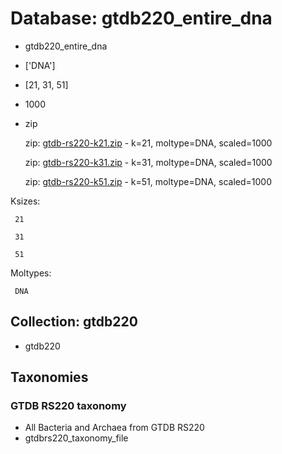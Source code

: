 # Database: gtdb220_entire_dna

* gtdb220_entire_dna
* ['DNA']
* [21, 31, 51]
* 1000
* zip


   zip: [gtdb-rs220-k21.zip](https://farm.cse.ucdavis.edu/~ctbrown/sourmash-db/gtdb-rs220/gtdb-rs220-k21.zip) - k=21, moltype=DNA, scaled=1000

   zip: [gtdb-rs220-k31.zip](https://farm.cse.ucdavis.edu/~ctbrown/sourmash-db/gtdb-rs220/gtdb-rs220-k31.zip) - k=31, moltype=DNA, scaled=1000

   zip: [gtdb-rs220-k51.zip](https://farm.cse.ucdavis.edu/~ctbrown/sourmash-db/gtdb-rs220/gtdb-rs220-k51.zip) - k=51, moltype=DNA, scaled=1000


Ksizes:
  
     21
  
     31
  
     51
  

Moltypes:
  
     DNA
  

## Collection: gtdb220

* gtdb220

## Taxonomies



### GTDB RS220 taxonomy
* All Bacteria and Archaea from GTDB RS220
* gtdbrs220_taxonomy_file

